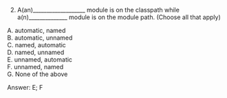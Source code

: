2. A(an)___________________ module is on the classpath while a(n)______________ module is on the module path.
   (Choose all that apply)

A. automatic, named <br>
B. automatic, unnamed <br>
C. named, automatic <br>
D. named, unnamed <br>
E. unnamed, automatic <br>
F. unnamed, named <br>
G. None of the above <br>


Answer: E; F

